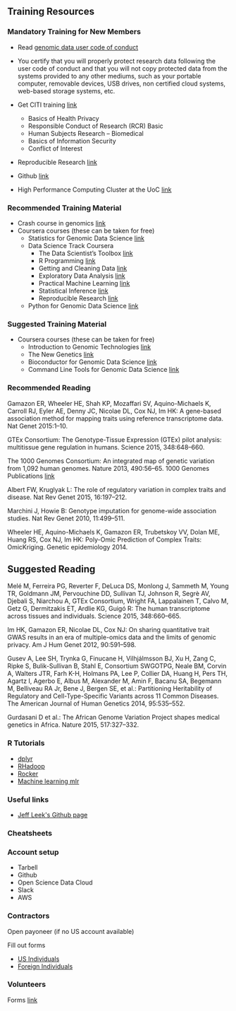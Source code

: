 Training Resources
-----------------

### Mandatory Training for New Members

- Read [genomic data user code of conduct](http://gds.nih.gov/pdf/Genomic_Data_User_Code_of_Conduct.pdf)

- You certify that you will properly protect research data following the user code of conduct and that you will not copy protected data from the systems provided to any other mediums, such as your portable computer, removable devices, USB drives, non certified cloud systems, web-based storage systems, etc.

- Get CITI training [link](https://www.citiprogram.org)
	- Basics of Health Privacy
	- Responsible Conduct of Research (RCR) Basic
	- Human Subjects Research – Biomedical
	- Basics of Information Security
	- Conflict of Interest

- Reproducible Research [link](http://kbroman.org/steps2rr/)
- Github [link](http://kbroman.org/github_tutorial/)
- High Performance Computing Cluster at the UoC [link](https://biocore.cri.uchicago.edu/training/CRI_training_Feb_2015_Intro_HPC.pdf)

### Recommended Training Material

- Crash course in genomics [link](http://web.stanford.edu/class/stats366/exs/CrashCourseBiology.html)
- Coursera courses (these can be taken for free)
	- Statistics for Genomic Data Science [link](https://www.coursera.org/course/genstats) 
	- Data Science Track Coursera 
		- The Data Scientist’s Toolbox [link](https://www.coursera.org/course/datascitoolbox)
		- R Programming [link](https://www.coursera.org/course/rprog)
		- Getting and Cleaning Data [link](https://www.coursera.org/course/getdata)
		- Exploratory Data Analysis [link](https://www.coursera.org/course/exdata)
		- Practical Machine Learning [link](https://www.coursera.org/course/predmachlearn)
		- Statistical Inference [link](https://www.coursera.org/course/statinference)
		- Reproducible Research [link](https://www.coursera.org/course/repdata)
	- Python for Genomic Data Science [link](https://www.coursera.org/course/genpython)


### Suggested Training Material
- Coursera courses (these can be taken for free)
	- Introduction to Genomic Technologies [link](https://www.coursera.org/course/genintro)
	- The New Genetics [link](http://publications.nigms.nih.gov/thenewgenetics/index.html)
	- Bioconductor for Genomic Data Science [link](https://www.coursera.org/course/genbioconductor)
	- Command Line Tools for Genomic Data Science [link](https://www.coursera.org/course/gencommand)


### Recommended Reading

Gamazon ER, Wheeler HE, Shah KP, Mozaffari SV, Aquino-Michaels K, Carroll RJ, Eyler AE, Denny JC, Nicolae DL, Cox NJ, Im HK: A gene-based association method for mapping traits using reference transcriptome data. Nat Genet 2015:1–10.

GTEx Consortium: The Genotype-Tissue Expression (GTEx) pilot analysis: multitissue gene regulation in humans. Science 2015, 348:648–660.

The 1000 Genomes Consortium: An integrated map of genetic variation from 1,092 human genomes. Nature 2013, 490:56–65.
1000 Genomes Publications [link](http://www.nature.com/nature/focus/1000genomes/)

Albert FW, Kruglyak L: The role of regulatory variation in complex traits and disease. Nat Rev Genet 2015, 16:197–212.

Marchini J, Howie B: Genotype imputation for genome-wide association studies. Nat Rev Genet 2010, 11:499–511.

Wheeler HE, Aquino-Michaels K, Gamazon ER, Trubetskoy VV, Dolan ME, Huang RS, Cox NJ, Im HK: Poly-Omic Prediction of Complex Traits: OmicKriging. Genetic epidemiology 2014.

## Suggested Reading

Melé M, Ferreira PG, Reverter F, DeLuca DS, Monlong J, Sammeth M, Young TR, Goldmann JM, Pervouchine DD, Sullivan TJ, Johnson R, Segrè AV, Djebali S, Niarchou A, GTEx Consortium, Wright FA, Lappalainen T, Calvo M, Getz G, Dermitzakis ET, Ardlie KG, Guigó R: The human transcriptome across tissues and individuals. Science 2015, 348:660–665.

Im HK, Gamazon ER, Nicolae DL, Cox NJ: On sharing quantitative trait GWAS results in an era of multiple-omics data and the limits of genomic privacy. Am J Hum Genet 2012, 90:591–598.

Gusev A, Lee SH, Trynka G, Finucane H, Vilhjálmsson BJ, Xu H, Zang C, Ripke S, Bulik-Sullivan B, Stahl E, Consortium SWGOTPG, Neale BM, Corvin A, Walters JTR, Farh K-H, Holmans PA, Lee P, Collier DA, Huang H, Pers TH, Agartz I, Agerbo E, Albus M, Alexander M, Amin F, Bacanu SA, Begemann M, Belliveau RA Jr, Bene J, Bergen SE, et al.: Partitioning Heritability of Regulatory and Cell-Type-Specific Variants across 11 Common Diseases. The American Journal of Human Genetics 2014, 95:535–552.

Gurdasani D et al.: The African Genome Variation Project shapes medical genetics in Africa. Nature 2015, 517:327–332.


### R Tutorials
- [dplyr](https://cran.rstudio.com/web/packages/dplyr/vignettes/introduction.html)
- [RHadoop](https://github.com/andrie/RHadoop-tutorial/)
- [Rocker](http://dirk.eddelbuettel.com/papers/useR2015_docker.pdf)
- [Machine learning mlr](http://mlr-org.github.io/mlr-tutorial/release/html/)

### Useful links

- [Jeff Leek's Github page](https://github.com/jtleek)

### Cheatsheets

### Account setup

- Tarbell
- Github
- Open Science Data Cloud
- Slack
- AWS

### Contractors


Open payoneer (if no US account available)

Fill out forms 

- [US Individuals](https://www.dropbox.com/sh/2h3xmmxkn2i1tvy/AAADYYRsHwtO8JPJ37_dHKUTa?dl=0)
- [Foreign Individuals](https://www.dropbox.com/sh/8eb5c21kc8ezlbn/AACe7caz-p0vbhBplzA2I4PCa?dl=0)

### Volunteers

Forms [link](https://www.dropbox.com/sh/k1qakuofx6pbi91/AAC-e0gnNImYTUlHqGryyXjJa?dl=0)
